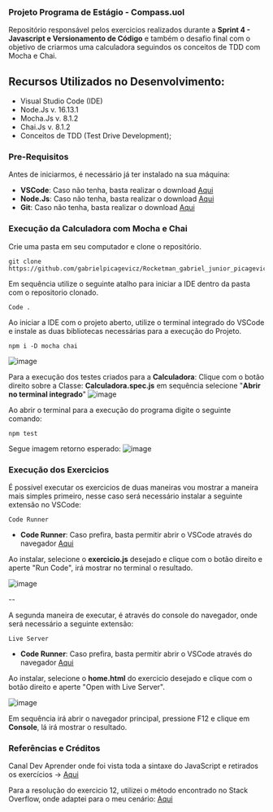 ### Projeto Programa de Estágio - Compass.uol

Repositório responsável pelos exercicios realizados durante a **Sprint 4 - Javascript e Versionamento de Código** e também o desafio final com o objetivo de criarmos uma calculadora seguindos os conceitos de TDD com Mocha e Chai.

## Recursos Utilizados no Desenvolvimento:

- Visual Studio Code (IDE)
- Node.Js  v. 16.13.1
- Mocha.Js v. 8.1.2
- Chai.Js v. 8.1.2
- Conceitos de TDD (Test Drive Development);

### Pre-Requisitos

Antes de iniciarmos, é necessário já ter instalado na sua máquina:
* **VSCode**: Caso não tenha, basta realizar o download [Aqui](https://code.visualstudio.com/download)
* **Node.Js**: Caso não tenha, basta realizar o download [Aqui](https://nodejs.org/en/)
* **Git**: Caso não tenha, basta realizar o download [Aqui](https://git-scm.com/downloads)

### Execução da Calculadora com Mocha e Chai
Crie uma pasta em seu computador e clone o repositório.

```
git clone https://github.com/gabrielpicagevicz/Rocketman_gabriel_junior_picagevicz_Compass.git
```
Em sequência utilize o seguinte atalho para iniciar a IDE dentro da pasta com o repositorio clonado. 

```
Code .
```
Ao iniciar a IDE com o projeto aberto, utilize o terminal integrado do VSCode e instale as duas bibliotecas necessárias para a execução do Projeto.
```
npm i -D mocha chai
```
![image](https://user-images.githubusercontent.com/86580943/182476461-4f74f8fb-d3e3-4656-b15f-cacb1975b119.png)

Para a execução dos testes criados para a **Calculadora**: 
Clique com o botão direito sobre a Classe: **Calculadora.spec.js** em sequência selecione "**Abrir no terminal integrado**"
![image](https://user-images.githubusercontent.com/86580943/182478039-2f2885bf-f6a1-4282-a714-91023208877d.png)

Ao abrir o terminal para a execução do programa digite o seguinte comando:
```
npm test
```
Segue imagem retorno esperado:
![image](https://user-images.githubusercontent.com/86580943/182478828-fab28634-24d5-4a51-a42e-9640ff598af7.png)

### Execução dos Exercicios
É possível executar os exercicios de duas maneiras vou mostrar a maneira mais simples primeiro, nesse caso será necessário instalar a seguinte extensão no VSCode:
```
Code Runner
```
* **Code Runner**: Caso prefira, basta permitir abrir o VSCode através do navegador [Aqui](https://marketplace.visualstudio.com/items?itemName=formulahendry.code-runner)

Ao instalar, selecione o **exercicio.js** desejado e clique com o botão direito e aperte "Run Code", irá mostrar no terminal o resultado.

![image](https://user-images.githubusercontent.com/86580943/182480966-8dafdbc9-55d3-4ddf-8d82-1f5fff46e3c6.png)

--

A segunda maneira de executar, é através do console do navegador, onde será necessário a seguinte extensão:
```
Live Server
```
* **Code Runner**: Caso prefira, basta permitir abrir o VSCode através do navegador [Aqui](https://marketplace.visualstudio.com/items?itemName=ritwickdey.LiveServer)

Ao instalar, selecione o **home.html** do exercicio desejado e clique com o botão direito e aperte "Open with Live Server".

![image](https://user-images.githubusercontent.com/86580943/182481588-49cba229-6d2f-407b-a828-b18e430a6e6e.png)

Em sequência irá abrir o navegador principal, pressione F12 e clique em **Console**, lá irá mostrar o resultado.


### Referências e Créditos
Canal Dev Aprender onde foi vista toda a sintaxe do JavaScript e retirados os exercícios -> [Aqui](https://youtu.be/i6Oi-YtXnAU) 

Para a resolução do exercicio 12, utilizei o método encontrado no Stack Overflow, onde adaptei para o meu cenário: [Aqui](https://pt.stackoverflow.com/questions/291203/como-comparar-se-dois-objetos-javascript-são-iguais) 



